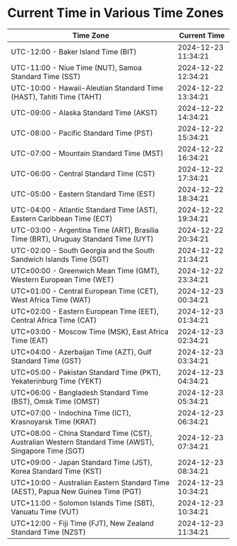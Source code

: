 # Current Time in Various Time Zones

| Time Zone | Current Time |
|-----------|--------------|
| UTC-12:00 - Baker Island Time (BIT) | 2024-12-23 11:34:21 |
| UTC-11:00 - Niue Time (NUT), Samoa Standard Time (SST) | 2024-12-22 12:34:21 |
| UTC-10:00 - Hawaii-Aleutian Standard Time (HAST), Tahiti Time (TAHT) | 2024-12-22 13:34:21 |
| UTC-09:00 - Alaska Standard Time (AKST) | 2024-12-22 14:34:21 |
| UTC-08:00 - Pacific Standard Time (PST) | 2024-12-22 15:34:21 |
| UTC-07:00 - Mountain Standard Time (MST) | 2024-12-22 16:34:21 |
| UTC-06:00 - Central Standard Time (CST) | 2024-12-22 17:34:21 |
| UTC-05:00 - Eastern Standard Time (EST) | 2024-12-22 18:34:21 |
| UTC-04:00 - Atlantic Standard Time (AST), Eastern Caribbean Time (ECT) | 2024-12-22 19:34:21 |
| UTC-03:00 - Argentina Time (ART), Brasília Time (BRT), Uruguay Standard Time (UYT) | 2024-12-22 20:34:21 |
| UTC-02:00 - South Georgia and the South Sandwich Islands Time (SGT) | 2024-12-22 21:34:21 |
| UTC±00:00 - Greenwich Mean Time (GMT), Western European Time (WET) | 2024-12-22 23:34:21 |
| UTC+01:00 - Central European Time (CET), West Africa Time (WAT) | 2024-12-23 00:34:21 |
| UTC+02:00 - Eastern European Time (EET), Central Africa Time (CAT) | 2024-12-23 01:34:21 |
| UTC+03:00 - Moscow Time (MSK), East Africa Time (EAT) | 2024-12-23 02:34:21 |
| UTC+04:00 - Azerbaijan Time (AZT), Gulf Standard Time (GST) | 2024-12-23 03:34:21 |
| UTC+05:00 - Pakistan Standard Time (PKT), Yekaterinburg Time (YEKT) | 2024-12-23 04:34:21 |
| UTC+06:00 - Bangladesh Standard Time (BST), Omsk Time (OMST) | 2024-12-23 05:34:21 |
| UTC+07:00 - Indochina Time (ICT), Krasnoyarsk Time (KRAT) | 2024-12-23 06:34:21 |
| UTC+08:00 - China Standard Time (CST), Australian Western Standard Time (AWST), Singapore Time (SGT) | 2024-12-23 07:34:21 |
| UTC+09:00 - Japan Standard Time (JST), Korea Standard Time (KST) | 2024-12-23 08:34:21 |
| UTC+10:00 - Australian Eastern Standard Time (AEST), Papua New Guinea Time (PGT) | 2024-12-23 10:34:21 |
| UTC+11:00 - Solomon Islands Time (SBT), Vanuatu Time (VUT) | 2024-12-23 10:34:21 |
| UTC+12:00 - Fiji Time (FJT), New Zealand Standard Time (NZST) | 2024-12-23 11:34:21 |
